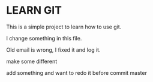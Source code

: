 # LEARN GIT
This is a simple project to learn how to use git.

I change something in this file.

Old email is wrong, I fixed it and log it.

make some different

add something and want to redo it before commit master